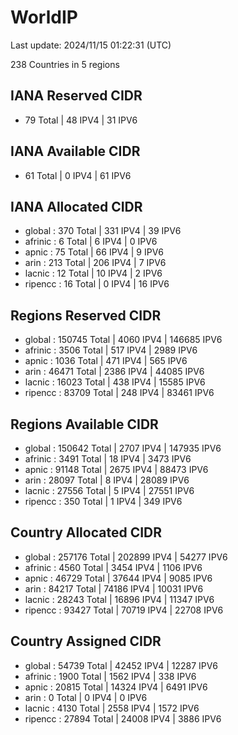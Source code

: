 # WorldIP

Last update: 2024/11/15 01:22:31 (UTC)

238 Countries in 5 regions

## IANA Reserved CIDR

- 79 Total | 48 IPV4 | 31 IPV6

## IANA Available CIDR

- 61 Total | 0 IPV4 | 61 IPV6

## IANA Allocated CIDR

- global : 370 Total | 331 IPV4 | 39 IPV6
- afrinic : 6 Total | 6 IPV4 | 0 IPV6
- apnic : 75 Total | 66 IPV4 | 9 IPV6
- arin : 213 Total | 206 IPV4 | 7 IPV6
- lacnic : 12 Total | 10 IPV4 | 2 IPV6
- ripencc : 16 Total | 0 IPV4 | 16 IPV6

## Regions Reserved CIDR

- global : 150745 Total | 4060 IPV4 | 146685 IPV6
- afrinic : 3506 Total | 517 IPV4 | 2989 IPV6
- apnic : 1036 Total | 471 IPV4 | 565 IPV6
- arin : 46471 Total | 2386 IPV4 | 44085 IPV6
- lacnic : 16023 Total | 438 IPV4 | 15585 IPV6
- ripencc : 83709 Total | 248 IPV4 | 83461 IPV6

## Regions Available CIDR

- global : 150642 Total | 2707 IPV4 | 147935 IPV6
- afrinic : 3491 Total | 18 IPV4 | 3473 IPV6
- apnic : 91148 Total | 2675 IPV4 | 88473 IPV6
- arin : 28097 Total | 8 IPV4 | 28089 IPV6
- lacnic : 27556 Total | 5 IPV4 | 27551 IPV6
- ripencc : 350 Total | 1 IPV4 | 349 IPV6

## Country Allocated CIDR

- global : 257176 Total | 202899 IPV4 | 54277 IPV6
- afrinic : 4560 Total | 3454 IPV4 | 1106 IPV6
- apnic : 46729 Total | 37644 IPV4 | 9085 IPV6
- arin : 84217 Total | 74186 IPV4 | 10031 IPV6
- lacnic : 28243 Total | 16896 IPV4 | 11347 IPV6
- ripencc : 93427 Total | 70719 IPV4 | 22708 IPV6

## Country Assigned CIDR

- global : 54739 Total | 42452 IPV4 | 12287 IPV6
- afrinic : 1900 Total | 1562 IPV4 | 338 IPV6
- apnic : 20815 Total | 14324 IPV4 | 6491 IPV6
- arin : 0 Total | 0 IPV4 | 0 IPV6
- lacnic : 4130 Total | 2558 IPV4 | 1572 IPV6
- ripencc : 27894 Total | 24008 IPV4 | 3886 IPV6
